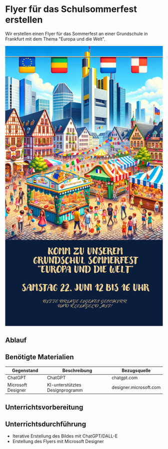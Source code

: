 # Flyer für das Schulsommerfest erstellen

Wir erstellen einen Flyer für das Sommerfest an einer Grundschule in Frankfurt mit dem Thema "Europa und die Welt".

![](../res/bilder/sommerparty.png)

## Ablauf

## Benötigte Materialien

| Gegenstand | Beschreibung | Bezugsquelle |
|---------------------|-------------------------------------|-------------------------------------|
| ChatGPT | ChatGPT | chatgpt.com |
| Microsoft Designer | KI-unterstütztes Designprogramm | designer.microsoft.com |

## Unterrichtsvorbereitung

## Unterrichtsdurchführung

* Iterative Erstellung des Bildes mit ChatGPT/DALL-E
* Erstellung des Flyers mit Microsoft Designer
  
